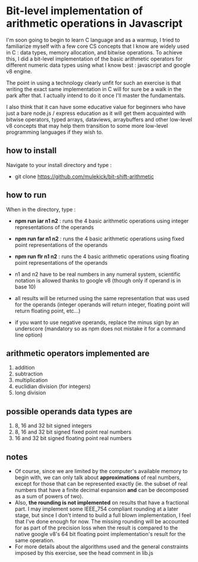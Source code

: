 # Bit-level implementation of arithmetic operations in Javascript

I'm soon going to begin to learn C language and as a warmup, I tried to familiarize myself with a few core CS concepts that I know are widely used in C : data types, memory allocation, and bitwise operations. To achieve this, I did a bit-level implementation of the basic arithmetic operators for different numeric data types using what I know best : javascript and google v8 engine.

The point in using a technology clearly unfit for such an exercise is that writing the exact same implementation in C will for sure be a walk in the park after that. I actually intend to do it once I'll master the fundamentals.

I also think that it can have some educative value for beginners who have just a bare node.js / express education as it will get them acquainted with bitwise operators, typed arrays, dataviews, arraybuffers and other low-level v8 concepts that may help them transition to some more low-level programming languages if they wish to.

## how to install

Navigate to your install directory and type :
- git clone https://github.com/mulekick/bit-shift-arithmetic

## how to run
When in the directory, type :

- **npm run iar n1 n2** : runs the 4 basic arithmetic operations using integer representations of the operands
- **npm run far n1 n2** : runs the 4 basic arithmetic operations using fixed point representations of the operands
- **npm run flr n1 n2** : runs the 4 basic arithmetic operations using floating point representations of the operands

- n1 and n2 have to be real numbers in any numeral system, scientific notation is allowed thanks to google v8 (though only if operand is in base 10)
- all results will be returned using the same representation that was used for the operands (integer operands will return integer, floating point will return floating point, etc...)
- if you want to use negative operands, replace the minus sign by an underscore (mandatory so as npm does not mistake it for a command line option) 

## arithmetic operators implemented are

1. addition
2. subtraction
3. multiplication
4. euclidian division (for integers)
5. long division

## possible operands data types are

1. 8, 16 and 32 bit signed integers
2. 8, 16 and 32 bit signed fixed point real numbers
3. 16 and 32 bit signed floating point real numbers

## notes
- Of course, since we are limited by the computer's available memory to begin with, we can only talk about **approximations** of real numbers, except for those that can be represented exactly (ie. the subset of real numbers that have a finite decimal expansion **and** can be decomposed as a sum of powers of two).
- Also, **the rounding is not implemented** on results that have a fractional part. I may implement some IEEE_754 compliant rounding at a later stage, but since I don't intend to build a full blown implementation, I feel that I've done enough for now. The missing rounding will be accounted for as part of the precision loss when the result is compared to the native google v8's 64 bit floating point implementation's result for the same operation.
- For more details about the algorithms used and the general constraints imposed by this exercise, see the head comment in lib.js